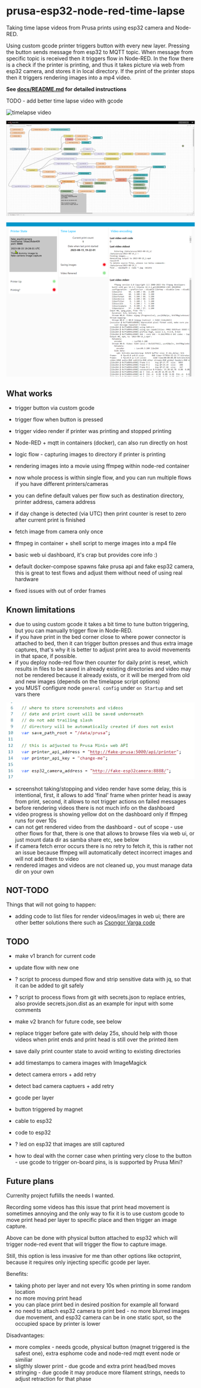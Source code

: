 # prusa-esp32-node-red-time-lapse

Taking time lapse videos from Prusa prints using esp32 camera and Node-RED.

Using custom gcode printer triggers button with every new layer.
Pressing the button sends message from esp32 to MQTT topic.
When message from specific topic is received then it triggers flow in Node-RED.
In the flow there is a check if the printer is printing, and thus
it takes picture via web from esp32 camera, and stores it in local directory.
If the print of the printer stops then it triggers rendering images into a mp4 video.

**See [docs/README.md](docs/README.md) for detailed instructions**

TODO - add better time lapse video with gcode

![timelapse video](https://github.com/nvtkaszpir/prusa-esp32-node-red-time-lapse/assets/1480252/9d08c0c2-bd34-430f-b20b-ba48656a8d91)

![printer status flow](docs/static/prusa_printer_status-fs8.png)

![web_ui](docs/static/web_ui-fs8.png)

## What works

- trigger button via custom gcode
- trigger flow when button is pressed
- trigger video render if printer was printing and stopped printing
- Node-RED + mqtt in containers (docker), can also run directly on host
- logic flow - capturing images to directory if printer is printing
- rendering images into a movie using ffmpeg within node-red container
- now whole process is within single flow, and you can run multiple flows if you have different printers/cameras
- you can define default values per flow such as destination directory, printer address, camera address
- if day change is detected (via UTC) then print counter is reset to zero after current print is finished
- fetch image from camera only once
- ffmpeg in container + shell script to merge images into a mp4 file
- basic web ui dashboard, it's crap but provides core info :)

- default docker-compose spawns fake prusa api and fake esp32 camera,
  this is great to test flows and adjust them without need of using real hardware
- fixed issues with out of order frames

## Known limitations

- due to using custom gcode it takes a bit time to tune button triggering,
  but you can manually trigger flow in Node-RED.
- if you have print in the bed corner close to where power connector is attached to bed,
  then it can trigger button presses and thus extra image captures,
  that's why it is better to adjust print area to avoid movements in that space, if possible.
- if you deploy node-red flow then counter for daily print is reset,
  which results in files to be saved in already existing directories and video
  may not be rendered because it already exists, or it will be merged from
  old and new images (depends on the timelapse script options)
- you MUST configure node `general config` under `on Startup` and set vars there

![config](docs/static/config-fs8.png)

- screenshot taking/stopping and video render have some delay, this is intentional,
  first, it allows to add 'final' frame when printer head is away from print,
  second, it allows to not trigger actions on failed messages
- before rendering videos there is not much info on the dashboard
- video progress is showing yellow dot on the dashboard only if ffmpeg runs for over 10s
- can not get rendered video from the dashboard - out of scope - use other flows for that,
  there is one that allows to browse files via web ui,
  or just mount data dir as samba share etc, see below
- if camera fetch error occurs there is no retry to fetch it,
  this is rather not an issue because ffmpeg will automatically detect incorrect images
  and will not add them to video
- rendered images and videos are not cleaned up, you must manage data dir on your own

## NOT-TODO

Things that will not going to happen:

- adding code to list files for render videos/images in web ui;
  there are other better solutions there such as
  [Csongor Varga code](https://flows.nodered.org/flow/44bc7ad491aacb4253dd8a5f757b5407)

## TODO

- make v1 branch for current code
- update flow with new one

- ? script to process dumped flow and strip sensitive data with jq, so that
  it can be added to git safely

- ? script to process flows from git with secrets.json to replace entries,
  also provide secrets.json.dist as an example for input with some comments

- make v2 branch for future code, see below

- replace trigger before gate with delay 25s, should help with those videos when print
  ends and print head is still over the printed item
- save daily print counter state to avoid writing to existing directories
- add timestamps to camera images with ImageMagick
- detect camera errors + add retry
- detect bad camera captuers + add retry

- gcode per layer
- button triggered by magnet
- cable to esp32
- code to esp32
- ? led on esp32 that images are still captured
- how to deal with the corner case when printing very close to the button - use gcode
  to trigger on-board pins, is is supported by Prusa Mini?

## Future plans

Currenlty project fuflills the needs I wanted.

Recording some videos has this issue that print head movement is sometimes annoying
and the only way to fix it is to use custom gcode to move print head per layer to specific place
and then trigger an image capture.

Above can be done with physical button attached to esp32 which will trigger node-red
event that will trigger the flow to capture image.

Still, this option is less invasive for me than other options like octoprint, because
it requires only injecting specific gcode per layer.

Benefits:

- taking photo per layer and not every 10s when printing in some random location
- no more moving print head
- you can place print bed in desired position for example all forward
- no need to attach esp32 camera to print bed - no more blurred images due movement,
  and esp32 camera can be in one static spot, so the occupied space by printer is lower

Disadvantages:

- more complex - needs gcode, physical button (magnet triggered is the safest one),
  extra esphome code and node-red mqtt event node or similiar
- sligthly slower print - due gcode and extra print head/bed moves
- stringing - due gcode it may produce more filament strings, needs to adjust retraction
  for that phase
